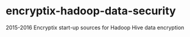 # encryptix-hadoop-data-security
2015-2016 Encryptix start-up sources for Hadoop Hive data encryption
